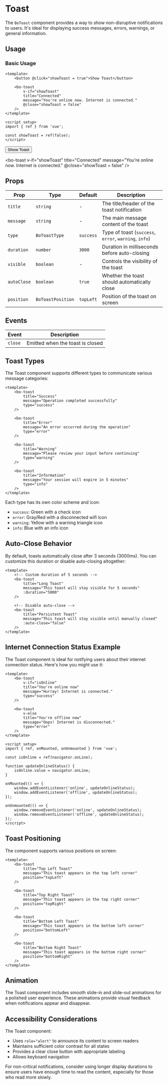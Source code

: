 <script setup>
import { BoToast, BoToastType, BoToastPosition } from '@/components/bo-toast';
import { ref } from 'vue';

const showToast = ref(false);

function openToast() {
  showToast.value = true;
}
</script>

# Toast

The `BoToast` component provides a way to show non-disruptive notifications to users. It's ideal for displaying success messages, errors, warnings, or general information.

## Usage

### Basic Usage

```vue
<template>
	<button @click="showToast = true">Show Toast</button>

	<bo-toast
		v-if="showToast"
		title="Connected"
		message="You're online now. Internet is connected."
		@close="showToast = false"
	/>
</template>

<script setup>
import { ref } from 'vue';

const showToast = ref(false);
</script>
```

<div class="mb-4">
  <button class="px-4 py-2 bg-blue-500 text-white rounded hover:bg-blue-600" @click="openToast">Show Toast</button>
  
  <bo-toast
    v-if="showToast"
    title="Connected"
    message="You're online now. Internet is connected."
    @close="showToast = false"
  />
</div>

## Props

| Prop        | Type              | Default   | Description                                           |
| ----------- | ----------------- | --------- | ----------------------------------------------------- |
| `title`     | `string`          | -         | The title/header of the toast notification            |
| `message`   | `string`          | -         | The main message content of the toast                 |
| `type`      | `BoToastType`     | `success` | Type of toast (`success`, `error`, `warning`, `info`) |
| `duration`  | `number`          | `3000`    | Duration in milliseconds before auto-closing          |
| `visible`   | `boolean`         | -         | Controls the visibility of the toast                  |
| `autoClose` | `boolean`         | `true`    | Whether the toast should automatically close          |
| `position`  | `BoToastPosition` | `topLeft` | Position of the toast on screen                       |

## Events

| Event   | Description                      |
| ------- | -------------------------------- |
| `close` | Emitted when the toast is closed |

## Toast Types

The Toast component supports different types to communicate various message categories:

```vue
<template>
	<bo-toast
		title="Success"
		message="Operation completed successfully"
		type="success"
	/>

	<bo-toast
		title="Error"
		message="An error occurred during the operation"
		type="error"
	/>

	<bo-toast
		title="Warning"
		message="Please review your input before continuing"
		type="warning"
	/>

	<bo-toast
		title="Information"
		message="Your session will expire in 5 minutes"
		type="info"
	/>
</template>
```

Each type has its own color scheme and icon:

- `success`: Green with a check icon
- `error`: Gray/Red with a disconnected wifi icon
- `warning`: Yellow with a warning triangle icon
- `info`: Blue with an info icon

## Auto-Close Behavior

By default, toasts automatically close after 3 seconds (3000ms). You can customize this duration or disable auto-closing altogether:

```vue
<template>
	<!-- Custom duration of 5 seconds -->
	<bo-toast
		title="Long Toast"
		message="This toast will stay visible for 5 seconds"
		:duration="5000"
	/>

	<!-- Disable auto-close -->
	<bo-toast
		title="Persistent Toast"
		message="This toast will stay visible until manually closed"
		:auto-close="false"
	/>
</template>
```

## Internet Connection Status Example

The Toast component is ideal for notifying users about their internet connection status. Here's how you might use it:

```vue
<template>
	<bo-toast
		v-if="isOnline"
		title="You're online now"
		message="Hurray! Internet is connected."
		type="success"
	/>

	<bo-toast
		v-else
		title="You're offline now"
		message="Oops! Internet is disconnected."
		type="error"
	/>
</template>

<script setup>
import { ref, onMounted, onUnmounted } from 'vue';

const isOnline = ref(navigator.onLine);

function updateOnlineStatus() {
	isOnline.value = navigator.onLine;
}

onMounted(() => {
	window.addEventListener('online', updateOnlineStatus);
	window.addEventListener('offline', updateOnlineStatus);
});

onUnmounted(() => {
	window.removeEventListener('online', updateOnlineStatus);
	window.removeEventListener('offline', updateOnlineStatus);
});
</script>
```

## Toast Positioning

The component supports various positions on screen:

```vue
<template>
	<bo-toast
		title="Top Left Toast"
		message="This toast appears in the top left corner"
		position="topLeft"
	/>

	<bo-toast
		title="Top Right Toast"
		message="This toast appears in the top right corner"
		position="topRight"
	/>

	<bo-toast
		title="Bottom Left Toast"
		message="This toast appears in the bottom left corner"
		position="bottomLeft"
	/>

	<bo-toast
		title="Bottom Right Toast"
		message="This toast appears in the bottom right corner"
		position="bottomRight"
	/>
</template>
```

## Animation

The Toast component includes smooth slide-in and slide-out animations for a polished user experience. These animations provide visual feedback when notifications appear and disappear.

## Accessibility Considerations

The Toast component:

- Uses `role="alert"` to announce its content to screen readers
- Maintains sufficient color contrast for all states
- Provides a clear close button with appropriate labeling
- Allows keyboard navigation

For non-critical notifications, consider using longer display durations to ensure users have enough time to read the content, especially for those who read more slowly.
